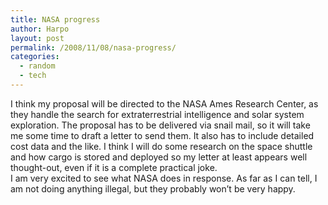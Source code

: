 ```yaml
---
title: NASA progress
author: Harpo
layout: post
permalink: /2008/11/08/nasa-progress/
categories:
  - random
  - tech
---
```

I think my proposal will be directed to the NASA Ames Research Center, as they handle the search for extraterrestrial intelligence and solar system exploration. The proposal has to be delivered via snail mail, so it will take me some time to draft a letter to send them. It also has to include detailed cost data and the like. I think I will do some research on the space shuttle and how cargo is stored and deployed so my letter at least appears well thought-out, even if it is a complete practical joke.  
I am very excited to see what NASA does in response. As far as I can tell, I am not doing anything illegal, but they probably won&#8217;t be very happy.